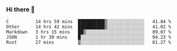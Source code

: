 ### Hi there 👋

<!--
**WShiBin/WShiBin** is a ✨ _special_ ✨ repository because its `README.md` (this file) appears on your GitHub profile.

Here are some ideas to get you started:

- 🔭 I’m currently working on ...
- 🌱 I’m currently learning ...
- 👯 I’m looking to collaborate on ...
- 🤔 I’m looking for help with ...
- 💬 Ask me about ...
- 📫 How to reach me: ...
- 😄 Pronouns: ...
- ⚡ Fun fact: ...
-->

<!--START_SECTION:waka-->
```text
C          14 hrs 59 mins  ██████████▒░░░░░░░░░░░░░░   41.84 % 
Other      14 hrs 42 mins  ██████████▒░░░░░░░░░░░░░░   41.02 % 
Markdown   3 hrs 15 mins   ██▒░░░░░░░░░░░░░░░░░░░░░░   09.07 % 
JSON       1 hr 30 mins    █░░░░░░░░░░░░░░░░░░░░░░░░   04.23 % 
Rust       27 mins         ▒░░░░░░░░░░░░░░░░░░░░░░░░   01.27 % 
```
<!--END_SECTION:waka-->
